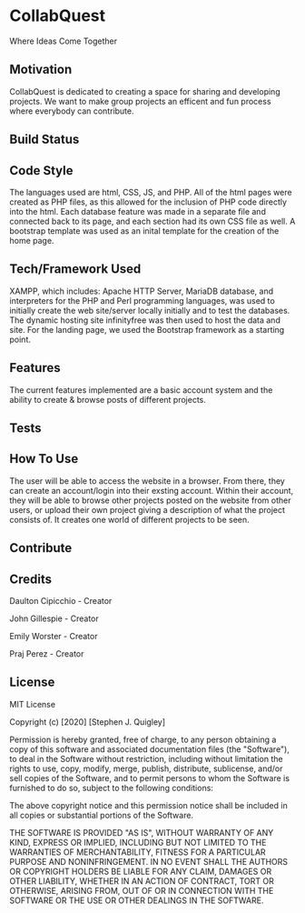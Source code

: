 # CollabQuest
Where Ideas Come Together 

## Motivation 
CollabQuest is dedicated to creating a space for sharing and developing projects. We want to make group projects an efficent and fun process where everybody can contribute. 

## Build Status

## Code Style
The languages used are html, CSS, JS, and PHP. All of the html pages were created as PHP files, as this allowed for the inclusion of PHP code directly into the html. Each database feature was made in a separate file and connected back to its page, and each section had its own CSS file as well. A bootstrap template was used as an inital template for the creation of the home page.
## Tech/Framework Used 
XAMPP, which includes: Apache HTTP Server, MariaDB database, and interpreters for the PHP and Perl programming languages, was used to initially create the web site/server locally initially and to test the databases. The dynamic hosting site infinityfree was then used to host the data and site. For the landing page, we used the Bootstrap framework as a starting point. 
## Features 
The current features implemented are a basic account system and the ability to create & browse posts of different projects. 
## Tests

## How To Use
The user will be able to access the website in a browser. From there, they can create an account/login into their exsting account. Within their account, they will be able to browse other projects posted on the website from other users, or upload their own project giving a description of what the project consists of. It creates one world of different projects to be seen.

## Contribute 

## Credits 
Daulton Cipicchio - Creator

John Gillespie - Creator

Emily Worster - Creator

Praj Perez - Creator

## License 
MIT License

Copyright (c) [2020] [Stephen J. Quigley]

Permission is hereby granted, free of charge, to any person obtaining a copy
of this software and associated documentation files (the "Software"), to deal
in the Software without restriction, including without limitation the rights
to use, copy, modify, merge, publish, distribute, sublicense, and/or sell
copies of the Software, and to permit persons to whom the Software is
furnished to do so, subject to the following conditions:

The above copyright notice and this permission notice shall be included in all
copies or substantial portions of the Software.

THE SOFTWARE IS PROVIDED "AS IS", WITHOUT WARRANTY OF ANY KIND, EXPRESS OR
IMPLIED, INCLUDING BUT NOT LIMITED TO THE WARRANTIES OF MERCHANTABILITY,
FITNESS FOR A PARTICULAR PURPOSE AND NONINFRINGEMENT. IN NO EVENT SHALL THE
AUTHORS OR COPYRIGHT HOLDERS BE LIABLE FOR ANY CLAIM, DAMAGES OR OTHER
LIABILITY, WHETHER IN AN ACTION OF CONTRACT, TORT OR OTHERWISE, ARISING FROM,
OUT OF OR IN CONNECTION WITH THE SOFTWARE OR THE USE OR OTHER DEALINGS IN THE
SOFTWARE.

